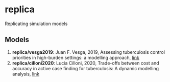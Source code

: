 # replica
Replicating simulation models

## Models

1. **replica/vesga2019**: Juan F. Vesga, 2019, Assessing tuberculosis control priorities in high-burden settings: a modelling approach, [link](https://www.thelancet.com/journals/langlo/article/PIIS2214-109X1930037-3/fulltext)
2. **replica/cilloni2020**: Lucia Cilloni, 2020, Trade-offs between cost and accuracy in active case finding for tuberculosis: A dynamic modelling analysis, [link](https://journals.plos.org/plosmedicine/article?id=10.1371/journal.pmed.1003456)
